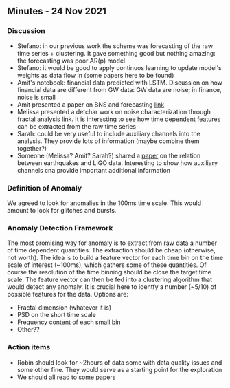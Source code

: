 ## Minutes - 24 Nov 2021

### Discussion
- Stefano: in our previous work the scheme was forecasting of the raw time series + clustering. It gave something good but nothing amazing: the forecasting was poor AR(p) model.
- Stefano: it would be good to apply continuos learning to update model's weights as data flow in (some papers here to be found)
- Amit's notebook: financial data predicted with LSTM. Discussion on how financial data are different from GW data: GW data are noise; in finance, noise is small
- Amit presented a paper on BNS and forecasting [link](https://www.sciencedirect.com/science/article/pii/S0370269321001258)
- Melissa presented a detchar work on noise characterization through fractal analysis [link](https://dcc.ligo.org/DocDB/0177/G2101601/001/fractals_detcharF2F.pdf). It is interesting to see how time dependent features can be extracted from the raw time series
- Sarah: could be very useful to include auxiliary channels into the analysis. They provide lots of information (maybe combine them together?)
- Someone (Melissa? Amit? Sarah?) shared a [paper](https://arxiv.org/pdf/1812.05185.pdf) on the relation between earthquakes and LIGO data. Interesting to show how auxiliary channels cna provide important additional information

### Definition of Anomaly
We agreed to look for anomalies in the 100ms time scale. This would amount to look for glitches and bursts.

### Anomaly Detection Framework
The most promising way for anomaly is to extract from raw data a number of time dependent quantities. The extraction should be cheap (otherwise, not worth).
The idea is to build a feature vector for each time bin on the time scale of interest (~100ms), which gathers some of these quantities. Of course the resolution of the time binning should be close the target time scale. The feature vector can then be fed into a clustering algorithm that would detect any anomaly.
It is crucial here to identfy a number (~5/10) of possible features for the data. Options are:
  - Fractal dimension (whatever it is)
  - PSD on the short time scale
  - Frequency content of each small bin
  - Other??

### Action items
- Robin should look for ~2hours of data some with data quality issues and some other fine. They would serve as a starting point for the exploration
- We should all read to some papers

